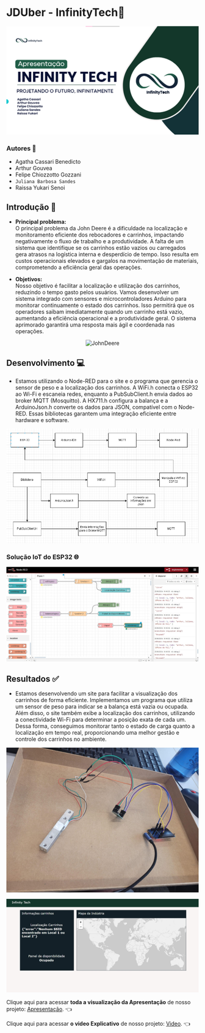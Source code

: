 # **JDUber - InfinityTech**🚜

<p align="center">
<img src="scr/assets/Infinity-Apresentação.png" alt="InfinityTech">
</p>

### Autores 👥
- Agatha Cassari Benedicto
- Arthur Gouvea
- Felipe Chiozzotto Gozzani 
- `Juliana Barbosa Sandes` 
- Raissa Yukari Senoi

## Introdução 📃

* **Principal problema:** <br>
  O principal problema da John Deere é a dificuldade na localização e monitoramento eficiente dos rebocadores e carrinhos, impactando negativamente o fluxo de trabalho e a        produtividade. A falta de um sistema que identifique se os carrinhos estão vazios ou carregados gera atrasos na logística interna e desperdício de tempo. Isso resulta em        custos operacionais elevados e gargalos na movimentação de materiais, comprometendo a eficiência geral das operações.
 
* **Objetivos:** <br>
  Nosso objetivo é facilitar a localização e utilização dos carrinhos, reduzindo o tempo gasto pelos usuários. Vamos desenvolver um sistema integrado com sensores e               microcontroladores Arduino para monitorar continuamente o estado dos carrinhos. Isso permitirá que os operadores saibam imediatamente quando um carrinho está vazio,         
  aumentando a eficiência operacional e a produtividade geral. O sistema aprimorado garantirá uma resposta mais ágil e coordenada nas operações.

<p align="center">
<img src="scr/assets/JB-img.png" alt="JohnDeere">
</p>

## Desenvolvimento 💻
- Estamos utilizando o Node-RED para o site e o programa que gerencia o sensor de peso e a localização dos carrinhos. A WiFi.h conecta o ESP32 ao Wi-Fi e escaneia redes, enquanto a PubSubClient.h envia dados ao broker MQTT (Mosquitto). A HX711.h configura a balança e a ArduinoJson.h converte os dados para JSON, compatível com o Node-RED. Essas bibliotecas garantem uma integração eficiente entre hardware e software.
  
<p align="center">
<img src="scr/assets/Diagrama.png" alt="Diagrama">
</p>

### Solução IoT do ESP32 🌐

<p align="center">
<img src="scr/assets/NodeRed.png" alt="Node-red">
</p>

## Resultados ✅
- Estamos desenvolvendo um site para facilitar a visualização dos carrinhos de forma eficiente. Implementamos um programa que utiliza um sensor de peso para indicar se a balança está vazia ou ocupada. Além disso, o site também exibe a localização dos carrinhos, utilizando a conectividade Wi-Fi para determinar a posição exata de cada um. Dessa forma, conseguimos monitorar tanto o estado de carga quanto a localização em tempo real, proporcionando uma melhor gestão e controle dos carrinhos no ambiente.

<p align="center">
<img src="scr/assets/Hardware.jpeg" alt="Hardware">
</p>

<p align="center">
<img src="scr/assets/Site.png" alt="Site">
</p>

Clique aqui para acessar **toda a visualização da Apresentação** de nosso projeto: [Apresentação](https://www.canva.com/design/DAGFS6GM3Aw/0-2xlqHYrZxdfv8g3aQgjA/edit?utm_content=DAGFS6GM3Aw&utm_campaign=designshare&utm_medium=link2&utm_source=sharebutton). 👈 <br>

Clique aqui para acessar **o video Explicativo** de nosso projeto: [Video](https://www.youtube.com/watch?feature=shared&v=fd72xDK9Gok). 👈 <br>

